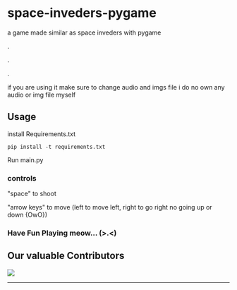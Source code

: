 # space-inveders-pygame

a game made similar as space inveders with pygame

.

.

.

if you are using it make sure to change audio and imgs file i do no own any audio or img file myself

## Usage

install Requirements.txt

```
pip install -t requirements.txt
```

Run main.py

### controls 

"space" to shoot

"arrow keys" to move (left to move left, right to go right no going up or down {OwO})

### Have Fun Playing meow... (>.<)


## Our valuable Contributors

<a href="https://github.com/infinity-lightning/non_pixelized_space_inveders_OwO/graphs/contributors">
  <img src="https://contrib.rocks/image?repo=/infinity-lightning/non_pixelized_space_inveders_OwO" />
</a>

<br>
<hr>
